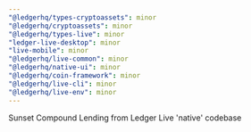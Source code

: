 ```yaml
---
"@ledgerhq/types-cryptoassets": minor
"@ledgerhq/cryptoassets": minor
"@ledgerhq/types-live": minor
"ledger-live-desktop": minor
"live-mobile": minor
"@ledgerhq/live-common": minor
"@ledgerhq/native-ui": minor
"@ledgerhq/coin-framework": minor
"@ledgerhq/live-cli": minor
"@ledgerhq/live-env": minor
---
```


Sunset Compound Lending from Ledger Live 'native' codebase
